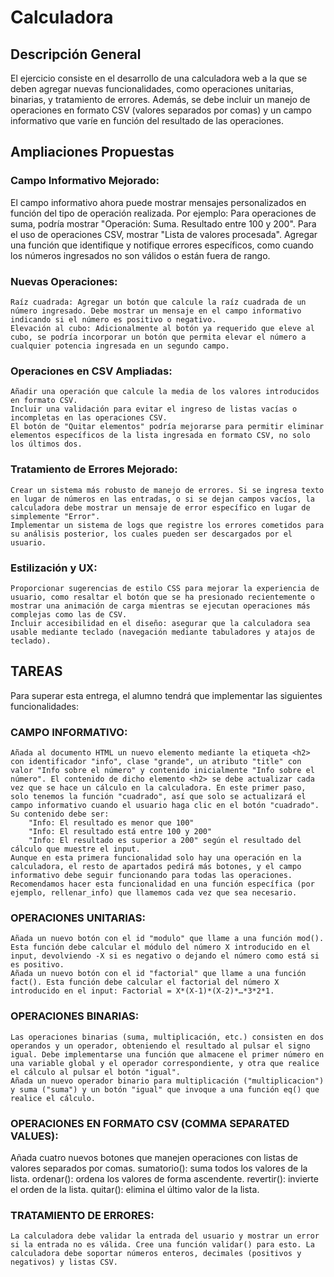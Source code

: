 # Calculadora

## Descripción General
El ejercicio consiste en el desarrollo de una calculadora web a la que se deben agregar nuevas funcionalidades, como operaciones unitarias, binarias, y tratamiento de errores. Además, se debe incluir un manejo de operaciones en formato CSV (valores separados por comas) y un campo informativo que varíe en función del resultado de las operaciones.

## Ampliaciones Propuestas
### Campo Informativo Mejorado:
El campo informativo ahora puede mostrar mensajes personalizados en función del tipo de operación realizada. Por ejemplo:
        Para operaciones de suma, podría mostrar "Operación: Suma. Resultado entre 100 y 200".
    Para el uso de operaciones CSV, mostrar "Lista de valores procesada".
    Agregar una función que identifique y notifique errores específicos, como cuando los números ingresados no son válidos o están fuera de rango.
### Nuevas Operaciones:
    Raíz cuadrada: Agregar un botón que calcule la raíz cuadrada de un número ingresado. Debe mostrar un mensaje en el campo informativo indicando si el número es positivo o negativo.
    Elevación al cubo: Adicionalmente al botón ya requerido que eleve al cubo, se podría incorporar un botón que permita elevar el número a cualquier potencia ingresada en un segundo campo.
### Operaciones en CSV Ampliadas:
    Añadir una operación que calcule la media de los valores introducidos en formato CSV.
    Incluir una validación para evitar el ingreso de listas vacías o incompletas en las operaciones CSV.
    El botón de "Quitar elementos" podría mejorarse para permitir eliminar elementos específicos de la lista ingresada en formato CSV, no solo los últimos dos.
### Tratamiento de Errores Mejorado:
    Crear un sistema más robusto de manejo de errores. Si se ingresa texto en lugar de números en las entradas, o si se dejan campos vacíos, la calculadora debe mostrar un mensaje de error específico en lugar de simplemente "Error".
    Implementar un sistema de logs que registre los errores cometidos para su análisis posterior, los cuales pueden ser descargados por el usuario.
### Estilización y UX:
    Proporcionar sugerencias de estilo CSS para mejorar la experiencia de usuario, como resaltar el botón que se ha presionado recientemente o mostrar una animación de carga mientras se ejecutan operaciones más complejas como las de CSV.
    Incluir accesibilidad en el diseño: asegurar que la calculadora sea usable mediante teclado (navegación mediante tabuladores y atajos de teclado).

## TAREAS
Para superar esta entrega, el alumno tendrá que implementar las siguientes funcionalidades:

### CAMPO INFORMATIVO: 
    Añada al documento HTML un nuevo elemento mediante la etiqueta <h2> con identificador "info", clase "grande", un atributo "title" con valor "Info sobre el número" y contenido inicialmente "Info sobre el número". El contenido de dicho elemento <h2> se debe actualizar cada vez que se hace un cálculo en la calculadora. En este primer paso, solo tenemos la función "cuadrado", así que solo se actualizará el campo informativo cuando el usuario haga clic en el botón "cuadrado". Su contenido debe ser:
        "Info: El resultado es menor que 100"
        "Info: El resultado está entre 100 y 200"
        "Info: El resultado es superior a 200" según el resultado del cálculo que muestre el input.
    Aunque en esta primera funcionalidad solo hay una operación en la calculadora, el resto de apartados pedirá más botones, y el campo informativo debe seguir funcionando para todas las operaciones. Recomendamos hacer esta funcionalidad en una función específica (por ejemplo, rellenar_info) que llamemos cada vez que sea necesario.
### OPERACIONES UNITARIAS:
    Añada un nuevo botón con el id "modulo" que llame a una función mod(). Esta función debe calcular el módulo del número X introducido en el input, devolviendo -X si es negativo o dejando el número como está si es positivo.
    Añada un nuevo botón con el id "factorial" que llame a una función fact(). Esta función debe calcular el factorial del número X introducido en el input: Factorial = X*(X-1)*(X-2)*…*3*2*1.
### OPERACIONES BINARIAS: 
    Las operaciones binarias (suma, multiplicación, etc.) consisten en dos operandos y un operador, obteniendo el resultado al pulsar el signo igual. Debe implementarse una función que almacene el primer número en una variable global y el operador correspondiente, y otra que realice el cálculo al pulsar el botón "igual".
    Añada un nuevo operador binario para multiplicación ("multiplicacion") y suma ("suma") y un botón "igual" que invoque a una función eq() que realice el cálculo.
### OPERACIONES EN FORMATO CSV (COMMA SEPARATED VALUES): 
Añada cuatro nuevos botones que manejen operaciones con listas de valores separados por comas.
    sumatorio(): suma todos los valores de la lista.
    ordenar(): ordena los valores de forma ascendente.
    revertir(): invierte el orden de la lista.
    quitar(): elimina el último valor de la lista.
### TRATAMIENTO DE ERRORES: 
    La calculadora debe validar la entrada del usuario y mostrar un error si la entrada no es válida. Cree una función validar() para esto. La calculadora debe soportar números enteros, decimales (positivos y negativos) y listas CSV.
